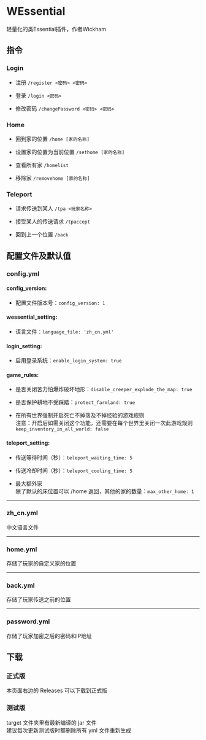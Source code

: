 # WEssential
轻量化的类Essential插件，作者Wickham
## 指令

### Login
* 注册
  ```/register <密码> <密码>```

* 登录
  ```/login <密码>```

* 修改密码
  ```/changePassword <密码> <密码>```

### Home
* 回到家的位置
```/home [家的名称]```

* 设置家的位置为当前位置
```/sethome [家的名称]```

* 查看所有家
```/homelist```

* 移除家
```/removehome [家的名称]```  
  
### Teleport
* 请求传送到某人
```/tpa <玩家名称>```

* 接受某人的传送请求
```/tpaccept```

* 回到上一个位置
  ```/back```
  
## 配置文件及默认值
### config.yml
#### config_version:
* 配置文件版本号：```config_version: 1```

#### wessential_setting:
* 语言文件：```language_file: 'zh_cn.yml'```

#### login_setting:
* 启用登录系统：```enable_login_system: true```

#### game_rules:
* 是否关闭苦力怕爆炸破坏地形：```disable_creeper_explode_the_map: true```   

* 是否保护耕地不受踩踏：```protect_farmland: true```   

* 在所有世界强制开启死亡不掉落及不掉经验的游戏规则   
注意：开启后如需关闭这个功能，还需要在每个世界里关闭一次此游戏规则  
```keep_inventory_in_all_world: false```

#### teleport_setting:
* 传送等待时间（秒）：```teleport_waiting_time: 5```

* 传送冷却时间（秒）：```teleport_cooling_time: 5```

* 最大额外家  
除了默认的床位置可以 /home 返回，其他的家的数量：```max_other_home: 1```
***
### zh_cn.yml

中文语言文件
***
### home.yml

存储了玩家的自定义家的位置

***
### back.yml

存储了玩家传送之前的位置

***
### password.yml

存储了玩家加密之后的密码和IP地址

## 下载
### 正式版
本页面右边的 Releases 可以下载到正式版  
### 测试版
target 文件夹里有最新编译的 jar 文件  
建议每次更新测试版时都删除所有 yml 文件重新生成
